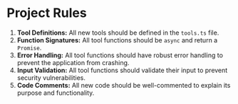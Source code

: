 # Project Rules

1.  **Tool Definitions:** All new tools should be defined in the `tools.ts` file.
2.  **Function Signatures:** All tool functions should be `async` and return a `Promise`.
3.  **Error Handling:** All tool functions should have robust error handling to prevent the application from crashing.
4.  **Input Validation:** All tool functions should validate their input to prevent security vulnerabilities.
5.  **Code Comments:** All new code should be well-commented to explain its purpose and functionality.
